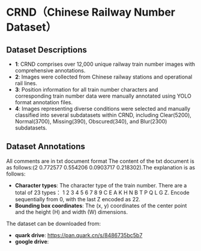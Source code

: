 # CRND（Chinese Railway Number Dataset）
## Dataset Descriptions
- **1**: CRND comprises over 12,000 unique railway train number images with comprehensive annotations.
- **2**: Images were collected from Chinese railway stations and operational rail lines.
- **3**: Position information for all train number characters and corresponding train number data were manually annotated using YOLO format annotation files.
- **4**: Images representing diverse conditions were selected and manually classified into several subdatasets within CRND, including Clear(5200), Normal(3700), Missing(390), Obscured(340), and Blur(2300) subdatasets.

## Dataset Annotations
All comments are in txt document format 
The content of the txt document is as follows:(2 0.772577 0.554206 0.0903717 0.218302).The explanation is as follows:
- **Character types**: The character type of the train number. There are a total of 23 types： 1 2 3 4 5 6 7 8 9 C E A K H N B T P Q L G Z. Encode sequentially from 0, with the last Z encoded as 22.
- **Bounding box coordinates**: The (x, y) coordinates of the center point and the height (H) and width (W) dimensions.

The dataset can be downloaded from:
- **quark drive**: https://pan.quark.cn/s/8486735bc5b7
- **google drive**:
